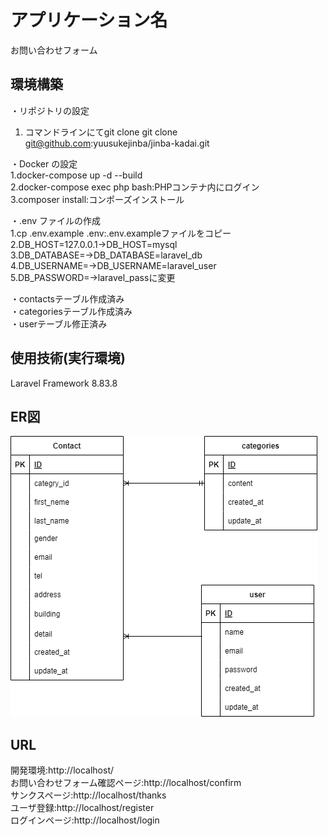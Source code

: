 # アプリケーション名
お問い合わせフォーム

## 環境構築
・リポジトリの設定  
1. コマンドラインにてgit clone git clone git@github.com:yuusukejinba/jinba-kadai.git  

・Docker の設定  
1.docker-compose up -d --build  
2.docker-compose exec php bash:PHPコンテナ内にログイン  
3.composer install:コンポーズインストール  

・.env ファイルの作成  
1.cp .env.example .env:.env.exampleファイルをコピー  
2.DB_HOST=127.0.0.1→DB_HOST=mysql  
3.DB_DATABASE=→DB_DATABASE=laravel_db  
4.DB_USERNAME=→DB_USERNAME=laravel_user  
5.DB_PASSWORD=→laravel_passに変更  

・contactsテーブル作成済み  
・categoriesテーブル作成済み  
・userテーブル修正済み  





## 使用技術(実行環境)
Laravel Framework 8.83.8  

## ER図
![ER図](ER.drawio.png)  

## URL
開発環境:http://localhost/  
お問い合わせフォーム確認ページ:http://localhost/confirm  
サンクスページ:http://localhost/thanks  
ユーザ登録:http://localhost/register  
ログインページ:http://localhost/login  